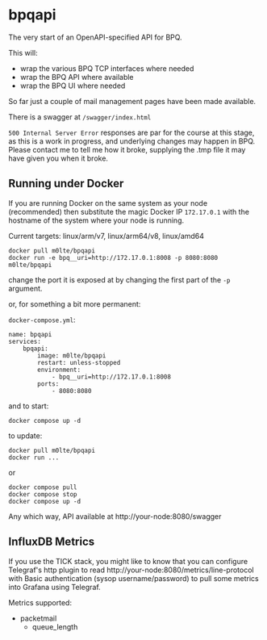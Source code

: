 # bpqapi

The very start of an OpenAPI-specified API for BPQ.

This will:

- wrap the various BPQ TCP interfaces where needed
- wrap the BPQ API where available
- wrap the BPQ UI where needed

So far just a couple of mail management pages have been made available.

There is a swagger at `/swagger/index.html`

`500 Internal Server Error` responses are par for the course at this stage, as this is a work in progress, and underlying changes may happen in BPQ. Please contact me to tell me how it broke, supplying the .tmp file it may have given you when it broke.

## Running under Docker

If you are running Docker on the same system as your node (recommended) then substitute the magic Docker IP `172.17.0.1` with the hostname of the system where your node is running.

Current targets: linux/arm/v7, linux/arm64/v8, linux/amd64

```
docker pull m0lte/bpqapi
docker run -e bpq__uri=http://172.17.0.1:8008 -p 8080:8080 m0lte/bpqapi
```

change the port it is exposed at by changing the first part of the `-p` argument.

or, for something a bit more permanent: 

`docker-compose.yml`:

```
name: bpqapi
services:
    bpqapi:
        image: m0lte/bpqapi
        restart: unless-stopped
        environment:
            - bpq__uri=http://172.17.0.1:8008
        ports:
            - 8080:8080
```

and to start: 

```
docker compose up -d
```

to update:

```
docker pull m0lte/bpqapi
docker run ...
```

or


```
docker compose pull
docker compose stop
docker compose up -d
```

Any which way, API available at http://your-node:8080/swagger


## InfluxDB Metrics

If you use the TICK stack, you might like to know that you can configure Telegraf's http plugin to read http://your-node:8080/metrics/line-protocol with Basic authentication (sysop username/password) to pull some metrics into Grafana using Telegraf.

Metrics supported:

- packetmail
  - queue_length
